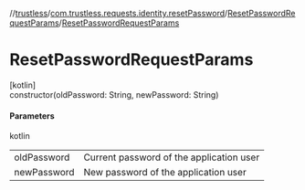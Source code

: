 //[trustless](../../../index.md)/[com.trustless.requests.identity.resetPassword](../index.md)/[ResetPasswordRequestParams](index.md)/[ResetPasswordRequestParams](-reset-password-request-params.md)

# ResetPasswordRequestParams

[kotlin]\
constructor(oldPassword: String, newPassword: String)

#### Parameters

kotlin

| | |
|---|---|
| oldPassword | Current password of the application user |
| newPassword | New password of the application user |
